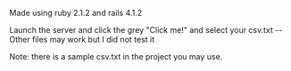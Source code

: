Made using ruby 2.1.2 and rails 4.1.2

Launch the server and click the grey "Click me!" and select your csv.txt
 -- Other files may work but I did not test it

Note: there is a sample csv.txt in the project you may use.